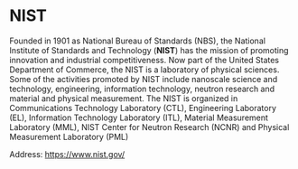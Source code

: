 # NIST

Founded in 1901 as National Bureau of Standards (NBS), the National Institute of Standards and Technology (**NIST**) has the mission of promoting innovation and industrial competitiveness.
Now part of the United States Department of Commerce, the NIST is a laboratory of physical sciences.
Some of the activities promoted by NIST include nanoscale science and technology, engineering, information technology, neutron research and material and physical measurement.
The NIST is organized in Communications Technology Laboratory (CTL), Engineering Laboratory (EL), Information Technology Laboratory (ITL), Material Measurement Laboratory (MML), NIST Center for Neutron Research (NCNR) and Physical Measurement Laboratory (PML)

Address: https://www.nist.gov/
